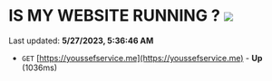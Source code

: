 # IS MY WEBSITE RUNNING ? [![](https://img.shields.io/static/v1?label=Sponsor&message=%E2%9D%A4&logo=GitHub&color=%23fe8e86)](https://github.com/sponsors/<username>)

Last updated: **5/27/2023, 5:36:46 AM**

- `GET` [https://youssefservice.me](https://youssefservice.me) - **Up** (1036ms)
